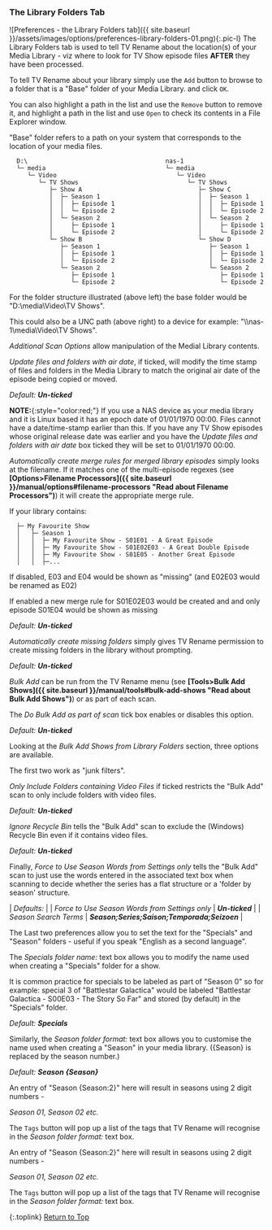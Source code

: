 <!-- START PREFERENCES {LIBRARY FOLDERS TAB] - -->
### The Library Folders Tab

![Preferences - the Library Folders tab]({{ site.baseurl }}/assets/images/options/preferences-library-folders-01.png){:.pic-l}
The Library Folders tab is used to tell TV&nbsp;Rename about the location(s) of your Media Library - viz where to look for TV Show episode files **AFTER** they have been processed.

To tell TV&nbsp;Rename about your library simply use the `Add` button to browse to a folder that is a "Base" folder of your Media Library. and click `OK`.

You can also highlight a path in the list and use the `Remove` button to remove it, and highlight a path in the list and use `Open` to check its contents in a File Explorer window.

"Base" folder refers to a path on your system that corresponds to the location of your media files.
```
  D:\                                      nas-1
  └─ media                                 └─ media
     └─ Video                                 └─ Video
        └─ TV Shows                              └─ TV Shows
           ├─ Show A                                ├─ Show C
           │  ├─ Season 1                           │  ├─ Season 1
           │  │  ├─ Episode 1                       │  │  ├─ Episode 1
           │  │  └─ Episode 2                       │  │  └─ Episode 2
           │  └─ Season 2                           │  └─ Season 2
           │     ├─ Episode 1                       │     ├─ Episode 1
           │     └─ Episode 2                       │     └─ Episode 2
           └─ Show B                                └─ Show D
              ├─ Season 1                              ├─ Season 1
              │  ├─ Episode 1                          │  ├─ Episode 1
              │  └─ Episode 2                          │  └─ Episode 2
              └─ Season 2                              └─ Season 2
                 ├─ Episode 1                             ├─ Episode 1
                 └─ Episode 2                             └─ Episode 2
```

For the folder structure illustrated (above left) the base folder would be "D:\media\Video\TV&nbsp;Shows".

This could also be a UNC path (above right) to a device for example: "\\\nas-1\media\Video\TV Shows".

_Additional Scan Options_ allow manipulation of the Medial Library contents. 

_Update files and folders with air date_, if ticked, will modify the time stamp of files and folders in the Media Library to match the original air date of the episode being copied or moved.

_Default: **Un-ticked**_

**NOTE:**{:style="color:red;"} If you use a NAS device as your media library and it is Linux based it has an epoch date of 01/01/1970&nbsp;00:00. Files cannot have a date/time-stamp earlier than this. If you have any TV Show episodes whose original release date was earlier and you have the _Update files and folders with air date_ box ticked they will be set to 01/01/1970&nbsp;00:00.

_Automatically create merge rules for merged library episodes_ simply looks at the filename. If it matches one of the multi-episode regexes (see **[Options>Filename Processors]({{ site.baseurl }}/manual/options#filename-processors "Read about Filename Processors")**) it will create the appropriate merge rule.

If your library contains:
```
  ├─ My Favourite Show
  │   ├─ Season 1
  │   │  ├─ My Favourite Show - S01E01 - A Great Episode
  │   │  ├─ My Favourite Show - S01E02E03 - A Great Double Episode
  │   │  ├─ My Favourite Show - S01E05 - Another Great Episode
  │   │  ├─...
```

If disabled, E03 and E04 would be shown as "missing" (and E02E03 would be renamed as E02)

If enabled a new merge rule for S01E02E03 would be created and and only episode S01E04 would be shown as missing
 
_Default: **Un-ticked**_

_Automatically create missing folders_ simply gives TV&nbsp;Rename permission to create missing folders in the library without prompting.

_Default: **Un-ticked**_

_Bulk Add_ can be run from the TV&nbsp;Rename menu (see **[Tools>Bulk Add Shows]({{ site.baseurl }}/manual/tools#bulk-add-shows "Read about Bulk Add Shows")**) or as part of each scan.

The _Do Bulk Add as part of scan_ tick box enables or disables this option.

_Default: **Un-ticked**_

Looking at the _Bulk Add Shows from Library Folders_ section, three options are available.

The first two work as "junk filters".

_Only Include Folders containing Video Files_ if ticked restricts the "Bulk Add" scan to only include folders with video files.

_Default:_ _**Un-ticked**_

_Ignore Recycle Bin_ tells the "Bulk Add" scan to exclude the (Windows) Recycle Bin even if it contains video files.

_Default:_ _**Un-ticked**_

Finally, _Force to Use Season Words from Settings only_ tells the "Bulk Add" scan to just use the words entered in the associated text box when scanning to decide whether the series has a flat structure or a 'folder by season' structure.

| _Defaults:_ |
| _Force to Use Season Words from Settings only_ | _**Un-ticked**_ |
| _Season Search Terms_ | _**Season;Series;Saison;Temporada;Seizoen**_ |

The Last two preferences allow you to set the text for the "Specials" and "Season" folders - useful if you speak "English as a second language".

The _Specials folder name:_ text box allows you to modify the name used when creating a "Specials" folder for a show.

It is common practice for specials to be labeled as part of "Season 0" so for example: special 3 of "Battlestar Galactica" would be labeled "Battlestar Galactica - S00E03 - The Story So Far"  and stored (by default) in the "Specials" folder.

_Default:_ _**Specials**_

Similarly, the _Season folder format:_ text box allows you to customise the name used when creating a "Season" in your media library. (\{Season\} is replaced by the season number.)
 
_Default:_ _**Season \{Season\}**_

An entry of "Season {Season:2}" here will result in seasons using 2 digit numbers -

_Season 01, Season 02 etc._

The `Tags` button will pop up a list of the tags that TV&nbsp;Rename will recognise in the _Season folder format:_ text box.

An entry of "Season {Season:2}" here will result in seasons using 2 digit numbers -

_Season 01, Season 02 etc._ 

The `Tags` button will pop up a list of the tags that TV&nbsp;Rename will recognise in the _Season folder format:_ text box.

{:.toplink}
[Return to Top]()
<!-- END PREFERENCES {LIBRARY FOLDERS TAB] --- -->
